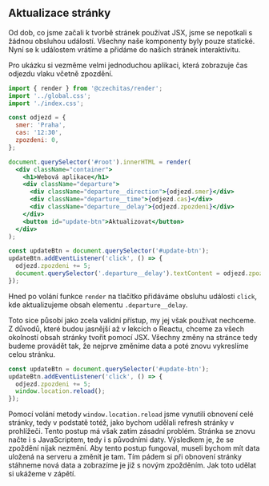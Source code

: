 ## Aktualizace stránky

Od dob, co jsme začali k tvorbě stránek používat JSX, jsme se nepotkali s žádnou obsluhou událostí. Všechny naše komponenty byly pouze statické. Nyní se k událostem vrátíme a přidáme do našich stránek interaktivitu.

Pro ukázku si vezměme velmi jednoduchou aplikaci, která zobrazuje čas odjezdu vlaku včetně zpozdění.

```jsx
import { render } from '@czechitas/render';
import '../global.css';
import './index.css';

const odjezd = {
  smer: 'Praha',
  cas: '12:30',
  zpozdeni: 0,
};

document.querySelector('#root').innerHTML = render(
  <div className="container">
    <h1>Webová aplikace</h1>
    <div className="departure">
      <div className="departure__direction">{odjezd.smer}</div>
      <div className="departure__time">{odjezd.cas}</div>
      <div className="departure__delay">{odjezd.zpozdeni}</div>
    </div>
    <button id="update-btn">Aktualizovat</button>
  </div>
);

const updateBtn = document.querySelector('#update-btn');
updateBtn.addEventListener('click', () => {
  odjezd.zpozdeni += 5;
  document.querySelector('.departure__delay').textContent = odjezd.zpozdeni;
});
```

Hned po volání funkce `render` na tlačítko přidáváme obsluhu události `click`, kde aktualizujeme obsah elementu `.departure__delay`.

Toto sice působí jako zcela validní přístup, my jej však používat nechceme. Z důvodů, které budou jasnější až v lekcích o Reactu, chceme za všech okolností obsah stránky tvořit pomocí JSX. Všechny změny na stránce tedy budeme provádět tak, že nejprve změníme data a poté znovu vykreslíme celou stránku.

```jsx
const updateBtn = document.querySelector('#update-btn');
updateBtn.addEventListener('click', () => {
  odjezd.zpozdeni += 5;
  window.location.reload();
});
```

Pomocí volání metody `window.location.reload` jsme vynutili obnovení celé stránky, tedy v podstatě totéž, jako bychom udělali refresh stránky v prohlížeči. Tento postup má však zatím zásadní problém. Stránka se znovu načte i s JavaScriptem, tedy i s původními daty. Výsledkem je, že se zpoždění nijak nezmění. Aby tento postup fungoval, museli bychom mít data uložená na serveru a změnit je tam. Tím pádem si při obnovení stránky stáhneme nová data a zobrazíme je již s novým zpožděním. Jak toto udělat si ukážeme v zápětí.
